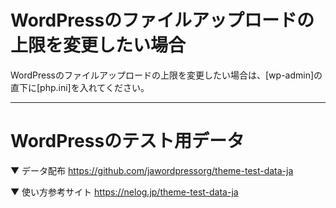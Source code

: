 # WordPressのファイルアップロードの上限を変更したい場合

WordPressのファイルアップロードの上限を変更したい場合は、[wp-admin]の直下に[php.ini]を入れてください。

***

# WordPressのテスト用データ

▼ データ配布
https://github.com/jawordpressorg/theme-test-data-ja

▼ 使い方参考サイト
https://nelog.jp/theme-test-data-ja
